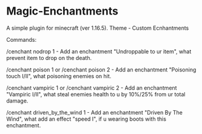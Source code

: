 # Magic-Enchantments
A simple plugin for minecraft (ver 1.16.5). Theme - Custom Ecnhantments

Commands:

/cenchant nodrop 1 - Add an enchantment "Undroppable to ur item", what prevent item to drop on the death.

/cenchant poison 1 or /cenchant poison 2 - Add an enchantment "Poisoning touch I/II", what poisoning enemies on hit.

/cenchant vampiric 1 or /cenchant vampiric 2 - Add an enchantment "Vampiric I/II", what steal enemies health to u by 10%/25% from ur total damage.

/cenchant driven_by_the_wind 1 - Add an enchantment "Driven By The Wind", what add an effect "speed I", if u wearing boots with this enchantment. 

